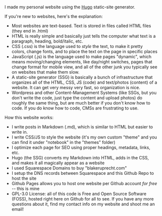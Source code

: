 I made my personal website using the [Hugo](https://gohugo.io) static-site generator.

If you're new to websites, here's the explanation:
- Most websites are text-based. Text is stored in files called HTML files (they end in .html)
- HTML is really simple and basically just tells the computer what text is a paragraph, heading, bold/italic, etc.
- CSS (.css) is the language used to *style* the text, to make it pretty colors, change fonts, and to place the text on the page in specific places
- JavaScript (.js) is the language used to make pages "dynamic", which means moving/changing elements, like day/night switches, pages that change format for mobile view, and all of the other junk you typically see on websites that make them slow.
- A static-site generator (SSG) is basically a bunch of infrastructure that organizes all of the HTML, CSS, JS (code) and text/photos (content) of a website. It can get very messy very fast, so organization is nice.
- Wordpress and other Content-Management Systems (like SSGs, but you don't write the code, just type the content and upload photos) do roughly the same thing, but are much better if you don't know how to code. If you do know how to code, CMSs are frustrating to use.

How this website works:
- I write posts in Markdown (.md), which is similar to HTML but easier to write in.
- I write CSS/JS to style the website (it's my own custom "theme" and you can find it under "notebook" in the "themes" folder)
- I optimize each page for SEO using proper headings, metadata, links, etc.
- Hugo (the SSG) converts my Markdown into HTML, adds in the CSS, and makes it all magically appear as a website
- I used Squarespace Domains to buy "blakeruprecht.com"
- I setup the DNS records between Squarespace and this Github Repo to host the site
- Github Pages allows you to host one website per Github account *for free* -- this is mine
- GPL-3.0 License: all of this code is Free and Open Source Software (FOSS), hosted right here on Github for all to see. If you have any more questions about it, find my contact info on my website and shoot me an email!
